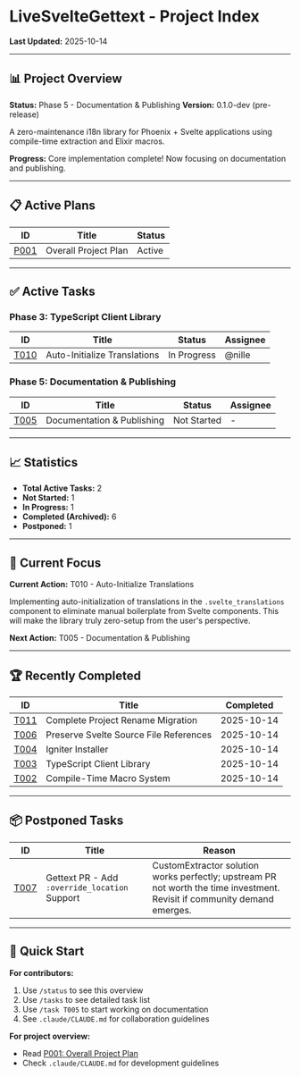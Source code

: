 # LiveSvelteGettext - Project Index

**Last Updated:** 2025-10-14

---

## 📊 Project Overview

**Status:** Phase 5 - Documentation & Publishing
**Version:** 0.1.0-dev (pre-release)

A zero-maintenance i18n library for Phoenix + Svelte applications using compile-time extraction and Elixir macros.

**Progress:** Core implementation complete! Now focusing on documentation and publishing.

---

## 📋 Active Plans

| ID | Title | Status |
|----|-------|--------|
| [P001](plans/P001-overall-project-plan.md) | Overall Project Plan | Active |

---

## ✅ Active Tasks

### Phase 3: TypeScript Client Library
| ID | Title | Status | Assignee |
|----|-------|--------|----------|
| [T010](tasks/T010-auto-initialize-translations.md) | Auto-Initialize Translations | In Progress | @nille |

### Phase 5: Documentation & Publishing
| ID | Title | Status | Assignee |
|----|-------|--------|----------|
| [T005](tasks/T005-phase-5-documentation-and-publishing.md) | Documentation & Publishing | Not Started | - |

---

## 📈 Statistics

- **Total Active Tasks:** 2
- **Not Started:** 1
- **In Progress:** 1
- **Completed (Archived):** 6
- **Postponed:** 1

---

## 🎯 Current Focus

**Current Action:** T010 - Auto-Initialize Translations

Implementing auto-initialization of translations in the `.svelte_translations` component to eliminate manual boilerplate from Svelte components. This will make the library truly zero-setup from the user's perspective.

**Next Action:** T005 - Documentation & Publishing

---

## 🏆 Recently Completed

| ID | Title | Completed |
|----|-------|-----------|
| [T011](archived/T011-complete-project-rename-migration.md) | Complete Project Rename Migration | 2025-10-14 |
| [T006](archived/T006-keep-references.md) | Preserve Svelte Source File References | 2025-10-14 |
| [T004](archived/T004-phase-4-igniter-installer.md) | Igniter Installer | 2025-10-14 |
| [T003](archived/T003-phase-3-typescript-client-library.md) | TypeScript Client Library | 2025-10-14 |
| [T002](archived/T002-phase-2-compile-time-macro-system.md) | Compile-Time Macro System | 2025-10-14 |

---

## 📦 Postponed Tasks

| ID | Title | Reason |
|----|-------|--------|
| [T007](archived/T007-gettext-pr-override-location.md) | Gettext PR - Add `:override_location` Support | CustomExtractor solution works perfectly; upstream PR not worth the time investment. Revisit if community demand emerges. |

---

## 🚀 Quick Start

**For contributors:**
1. Use `/status` to see this overview
2. Use `/tasks` to see detailed task list
3. Use `/task T005` to start working on documentation
4. See `.claude/CLAUDE.md` for collaboration guidelines

**For project overview:**
- Read [P001: Overall Project Plan](plans/P001-overall-project-plan.md)
- Check `.claude/CLAUDE.md` for development guidelines
